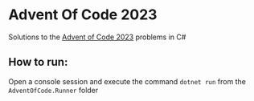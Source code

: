 # Advent Of Code 2023

Solutions to the [Advent of Code 2023](https://adventofcode.com/2023) problems in C#

## How to run:

Open a console session and execute the command `dotnet run` from the `AdventOfCode.Runner` folder
